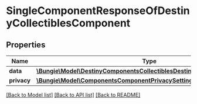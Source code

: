 # SingleComponentResponseOfDestinyCollectiblesComponent

## Properties
Name | Type | Description | Notes
------------ | ------------- | ------------- | -------------
**data** | [**\Bungie\Model\DestinyComponentsCollectiblesDestinyCollectiblesComponent**](DestinyComponentsCollectiblesDestinyCollectiblesComponent.md) |  | [optional] 
**privacy** | [**\Bungie\Model\ComponentsComponentPrivacySetting**](ComponentsComponentPrivacySetting.md) |  | [optional] 

[[Back to Model list]](../README.md#documentation-for-models) [[Back to API list]](../README.md#documentation-for-api-endpoints) [[Back to README]](../README.md)


